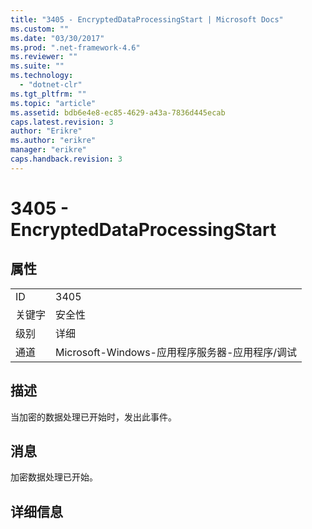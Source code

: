 ```yaml
---
title: "3405 - EncryptedDataProcessingStart | Microsoft Docs"
ms.custom: ""
ms.date: "03/30/2017"
ms.prod: ".net-framework-4.6"
ms.reviewer: ""
ms.suite: ""
ms.technology: 
  - "dotnet-clr"
ms.tgt_pltfrm: ""
ms.topic: "article"
ms.assetid: bdb6e4e8-ec85-4629-a43a-7836d445ecab
caps.latest.revision: 3
author: "Erikre"
ms.author: "erikre"
manager: "erikre"
caps.handback.revision: 3
---
```

# 3405 - EncryptedDataProcessingStart
## 属性  
  
|||  
|-|-|  
|ID|3405|  
|关键字|安全性|  
|级别|详细|  
|通道|Microsoft\-Windows\-应用程序服务器\-应用程序\/调试|  
  
## 描述  
 当加密的数据处理已开始时，发出此事件。  
  
## 消息  
 加密数据处理已开始。  
  
## 详细信息